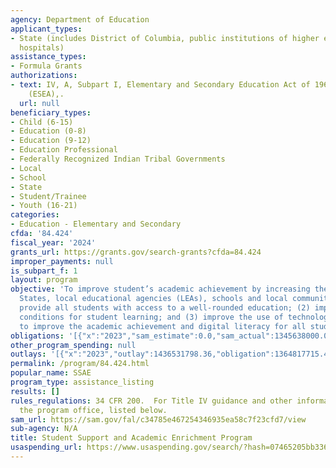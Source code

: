 ```yaml
---
agency: Department of Education
applicant_types:
- State (includes District of Columbia, public institutions of higher education and
  hospitals)
assistance_types:
- Formula Grants
authorizations:
- text: IV, A, Subpart I, Elementary and Secondary Education Act of 1965, as amended
    (ESEA),.
  url: null
beneficiary_types:
- Child (6-15)
- Education (0-8)
- Education (9-12)
- Education Professional
- Federally Recognized Indian Tribal Governments
- Local
- School
- State
- Student/Trainee
- Youth (16-21)
categories:
- Education - Elementary and Secondary
cfda: '84.424'
fiscal_year: '2024'
grants_url: https://grants.gov/search-grants?cfda=84.424
improper_payments: null
is_subpart_f: 1
layout: program
objective: 'To improve student’s academic achievement by increasing the capacity of
  States, local educational agencies (LEAs), schools and local communities to: (1)
  provide all students with access to a well-rounded education; (2) improve school
  conditions for student learning; and (3) improve the use of technology in order
  to improve the academic achievement and digital literacy for all students. '
obligations: '[{"x":"2023","sam_estimate":0.0,"sam_actual":1345638000.0,"usa_spending_actual":1355311496.71},{"x":"2024","sam_estimate":0.0,"sam_actual":1345638000.0,"usa_spending_actual":1357529229.27},{"x":"2025","sam_estimate":0.0,"sam_actual":1345638000.0,"usa_spending_actual":11820274.65}]'
other_program_spending: null
outlays: '[{"x":"2023","outlay":1436531798.36,"obligation":1364817715.49},{"x":"2024","outlay":826798774.39,"obligation":1347405937.01},{"x":"2025","outlay":52405082.8,"obligation":17369271.78}]'
permalink: /program/84.424.html
popular_name: SSAE
program_type: assistance_listing
results: []
rules_regulations: 34 CFR 200.  For Title IV guidance and other information, contact
  the program office, listed below.
sam_url: https://sam.gov/fal/c34785e467254346935ea58c7f23cfd7/view
sub-agency: N/A
title: Student Support and Academic Enrichment Program
usaspending_url: https://www.usaspending.gov/search/?hash=07465205bb336d93f0b74bcdb1c803c1
---
```

